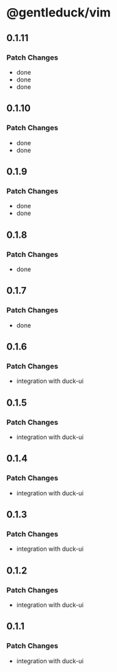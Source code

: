 # @gentleduck/vim

## 0.1.11

### Patch Changes

- done
- done
- done

## 0.1.10

### Patch Changes

- done
- done

## 0.1.9

### Patch Changes

- done
- done

## 0.1.8

### Patch Changes

- done

## 0.1.7

### Patch Changes

- done

## 0.1.6

### Patch Changes

- integration with duck-ui

## 0.1.5

### Patch Changes

- integration with duck-ui

## 0.1.4

### Patch Changes

- integration with duck-ui

## 0.1.3

### Patch Changes

- integration with duck-ui

## 0.1.2

### Patch Changes

- integration with duck-ui

## 0.1.1

### Patch Changes

- integration with duck-ui
